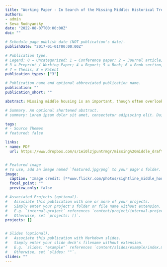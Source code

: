 ```yaml
---
title: "Working Paper - In Search of the Missing Middle: Historical Trends in and Contemporary Correlates of Small Multifamily Development."
authors:
- admin
- Seva Rodnyansky
date: "2022-08-07T00:00:00Z"
doi: ""

# Schedule page publish date (NOT publication's date).
publishDate: "2017-01-01T00:00:00Z"

# Publication type.
# Legend: 0 = Uncategorized; 1 = Conference paper; 2 = Journal article;
# 3 = Preprint / Working Paper; 4 = Report; 5 = Book; 6 = Book section;
# 7 = Thesis; 8 = Patent
publication_types: ["3"]

# Publication name and optional abbreviated publication name.
publication: ""
publication_short: ""

abstract: Missing middle housing is an important, though often overlooked housing form in America’s built environment. Although still a large component of the US housing stock, production of new missing middle housing—which we define as small multifamily structures with 2 to 4 units—has been steadily declining over the last several decades. In the early 1980s, units in missing middle structures comprised around 9% of residential building permits nationally. Today, less than 3% of new building permits are for 2 to 4 units structures. In this paper, we document these trends and explore possible reasons for the current variation in new missing middle housing production. We build a national, place-level dataset combining data on building permits, current and historical census data, land use regulations, and supply characteristics. We then examine the association between three sets of community characteristics and missing middle production supply, regulatory restrictiveness, and existing demand. Our analysis suggests that a place’s location (distance to the nearest CBD), the age of its population, the size of its existing rental housing stock, and its historical (as of the 1970 Census) share of housing units in missing middle structures are strong predictors of missing middle permitting. We also find a non-linear relationship between regulations and missing middle permitting, with lightly and heavily regulated places issuing fewer missing middle permits. We end our analysis by considering how these findings can help cities that have recently passed or are currently considering zoning reforms that broadly legalize missing middle housing forms.

# Summary. An optional shortened abstract.
# summary: Lorem ipsum dolor sit amet, consectetur adipiscing elit. Duis posuere tellus ac convallis placerat. Proin # tincidunt magna sed ex sollicitudin condimentum.

tags:
# - Source Themes
# featured: false

links:
- name: PDF
  url: https://www.dropbox.com/s/1ei0lzjpuntrmgr/missing%20middle_draft%201.pdf?dl=0


# Featured image
# To use, add an image named `featured.jpg/png` to your page's folder. 
image:
  caption: 'Image credit: [**www.flickr.com/photos/sightline_middle_housing/48309226182/**]'
  focal_point: ""
  preview_only: false

# Associated Projects (optional).
#   Associate this publication with one or more of your projects.
#   Simply enter your project's folder or file name without extension.
#   E.g. `internal-project` references `content/project/internal-project/index.md`.
#   Otherwise, set `projects: []`.
projects: []


# Slides (optional).
#   Associate this publication with Markdown slides.
#   Simply enter your slide deck's filename without extension.
#   E.g. `slides: "example"` references `content/slides/example/index.md`.
#   Otherwise, set `slides: ""`.
slides: ""
---
```


